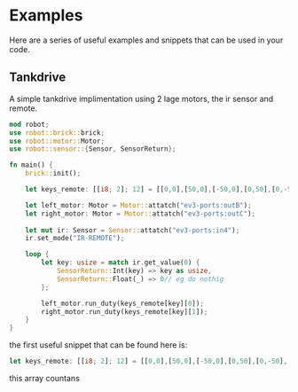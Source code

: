 # Examples
Here are a series of useful examples and snippets that can be used in your code.

## Tankdrive
A simple tankdrive implimentation using 2 lage motors, the ir sensor and remote.
``` rust
mod robot;
use robot::brick::brick;
use robot::motor::Motor;
use robot::sensor::{Sensor, SensorReturn};

fn main() {
    brick::init();

    let keys_remote: [[i8; 2]; 12] = [[0,0],[50,0],[-50,0],[0,50],[0,-50],[50,50],[50,-50],[-50,50],[-50,-50],[0,0],[0,0],[0,0]];

    let left_motor: Motor = Motor::attatch("ev3-ports:outB");
    let right_motor: Motor = Motor::attatch("ev3-ports:outC");
    
    let mut ir: Sensor = Sensor::attatch("ev3-ports:in4");
    ir.set_mode("IR-REMOTE");

    loop {
        let key: usize = match ir.get_value(0) {
            SensorReturn::Int(key) => key as usize,
            SensorReturn::Float(_) => 0// eg do nothig
        };

        left_motor.run_duty(keys_remote[key][0]);
        right_motor.run_duty(keys_remote[key][1]);
    }
}
```

the first useful snippet that can be found here is:
``` rust
let keys_remote: [[i8; 2]; 12] = [[0,0],[50,0],[-50,0],[0,50],[0,-50],[50,50],[50,-50],[-50,50],[-50,-50],[0,0],[0,0],[0,0]];
```
this array countans 